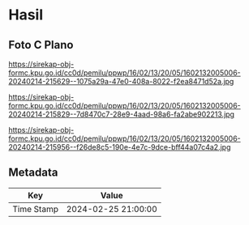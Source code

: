 # Hasil

## Foto C Plano

https://sirekap-obj-formc.kpu.go.id/cc0d/pemilu/ppwp/16/02/13/20/05/1602132005006-20240214-215629--1075a29a-47e0-408a-8022-f2ea8471d52a.jpg

https://sirekap-obj-formc.kpu.go.id/cc0d/pemilu/ppwp/16/02/13/20/05/1602132005006-20240214-215829--7d8470c7-28e9-4aad-98a6-fa2abe902213.jpg

https://sirekap-obj-formc.kpu.go.id/cc0d/pemilu/ppwp/16/02/13/20/05/1602132005006-20240214-215956--f26de8c5-190e-4e7c-9dce-bff44a07c4a2.jpg


## Metadata

| Key        | Value               |
| ---------- | ------------------- |
| Time Stamp | 2024-02-25 21:00:00 |



